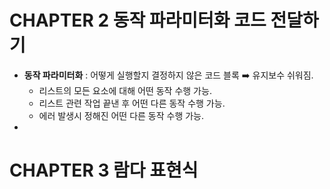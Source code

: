 # CHAPTER 2 동작 파라미터화 코드 전달하기
* **동작 파라미터화** : 어떻게 실행할지 결정하지 않은 코드 블록 ➡️ 유지보수 쉬워짐.
	* 리스트의 모든 요소에 대해 어떤 동작 수행 가능.
	* 리스트 관련 작업 끝낸 후 어떤 다른 동작 수행 가능.
	* 에러 발생시 정해진 어떤 다른 동작 수행 가능.
* 


# CHAPTER 3 람다 표현식
